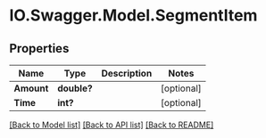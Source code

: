 # IO.Swagger.Model.SegmentItem
## Properties

Name | Type | Description | Notes
------------ | ------------- | ------------- | -------------
**Amount** | **double?** |  | [optional] 
**Time** | **int?** |  | [optional] 

[[Back to Model list]](../README.md#documentation-for-models) [[Back to API list]](../README.md#documentation-for-api-endpoints) [[Back to README]](../README.md)

